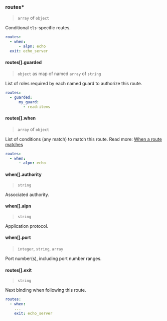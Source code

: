 ### routes\*

> `array` of `object`

Conditional `tls`-specific routes.

```yaml
routes:
  - when:
      - alpn: echo
  exit: echo_server
```

#### routes[].guarded

> `object` as map of named `array` of `string`

List of roles required by each named guard to authorize this route.

```yaml
routes:
  - guarded:
      my_guard:
        - read:items
```

#### routes[].when

> `array` of `object`

List of conditions (any match) to match this route.
Read more: [When a route matches](../../../../../concepts/bindings.md#when-a-route-matches)

```yaml
routes:
  - when:
      - alpn: echo
```

#### when[].authority

> `string`

Associated authority.

#### when[].alpn

> `string`

Application protocol.

#### when[].port

> `integer`, `string`, `array`

Port number(s), including port number ranges.

#### routes[].exit

> `string`

Next binding when following this route.

```yaml
routes:
  - when:
    ...
    exit: echo_server
```
